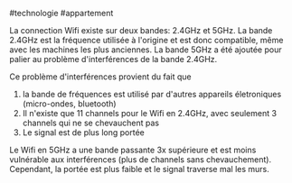 #technologie #appartement 

La connection Wifi existe sur deux bandes: 2.4GHz et 5GHz. La bande 2.4GHz est la fréquence utilisée à l'origine et est donc compatible, même avec les machines les plus anciennes. La bande 5GHz a été ajoutée pour palier au problème d'interférences de la bande 2.4GHz.

Ce problème d'interférences provient du fait que 
1. la bande de fréquences est utilisé par d'autres appareils életroniques (micro-ondes, bluetooth)
2. Il n'existe que 11 channels pour le Wifi en 2.4GHz, avec seulement 3 channels qui ne se chevauchent pas
3. Le signal est de plus long portée

Le Wifi en 5GHz a une bande passante 3x supérieure et est moins vulnérable aux interférences (plus de channels sans chevauchement). Cependant, la portée est plus faible et le signal traverse mal les murs.